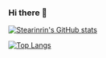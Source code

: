 ### Hi there 👋

[![Stearinrin's GitHub stats](https://github-readme-stats.vercel.app/api?username=Stearinrin&show_icons=true&theme=dark)](https://github.com/anuraghazra/github-readme-stats)

[![Top Langs](https://github-readme-stats.vercel.app/api/top-langs/?username=Stearinrin&theme=dark&show_icons=true)](https://github.com/anuraghazra/github-readme-stats)

<!--
**Stearinrin/Stearinrin** is a ✨ _special_ ✨ repository because its `README.md` (this file) appears on your GitHub profile.

Here are some ideas to get you started:

- 🔭 I’m currently working on ...
- 🌱 I’m currently learning ...
- 👯 I’m looking to collaborate on ...
- 🤔 I’m looking for help with ...
- 💬 Ask me about ...
- 📫 How to reach me: ...
- 😄 Pronouns: ...
- ⚡ Fun fact: ...
-->
